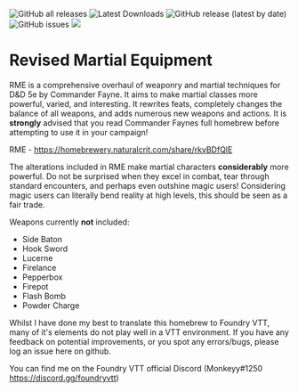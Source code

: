 ![GitHub all releases](https://img.shields.io/github/downloads/M0nk3yy/Revised-Martial-Equipment/total) ![Latest Downloads](https://img.shields.io/github/downloads/M0nk3yy/Revised-Martial-Equipment/latest/total) ![GitHub release (latest by date)](https://img.shields.io/github/v/release/M0nk3yy/Revised-Martial-Equipment)  ![GitHub issues](https://img.shields.io/github/issues-raw/M0nk3yy/Revised-Martial-Equipment) ![](https://img.shields.io/badge/Foundry-v0.7.7-informational)



# Revised Martial Equipment

RME is a comprehensive overhaul of weaponry and martial techniques for D&D 5e by Commander Fayne. It aims to make martial classes more powerful, varied, and interesting. It rewrites feats, completely changes the balance of all weapons, and adds numerous new weapons and actions. It is **strongly** advised that you read Commander Faynes full homebrew before attempting to use it in your campaign!

RME - https://homebrewery.naturalcrit.com/share/rkvBDfQlE

The alterations included in RME make martial characters **considerably** more powerful. Do not be surprised when they excel in combat, tear through standard encounters, and perhaps even outshine magic users! Considering magic users can literally bend reality at high levels, this should be seen as a fair trade.

Weapons currently **not** included:

- Side Baton
- Hook Sword
- Lucerne
- Firelance
- Pepperbox
- Firepot
- Flash Bomb
- Powder Charge

Whilst I have done my best to translate this homebrew to Foundry VTT, many of it's elements do not play well in a VTT environment. If you have any feedback on potential improvements, or you spot any errors/bugs, please log an issue here on github.

You can find me on the Foundry VTT official Discord (Monkeyy#1250 https://discord.gg/foundryvtt)


